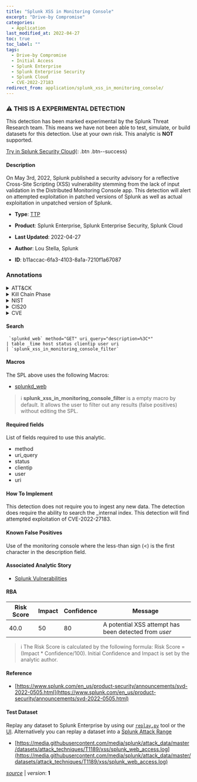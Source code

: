 ```yaml
---
title: "Splunk XSS in Monitoring Console"
excerpt: "Drive-by Compromise"
categories:
  - Application
last_modified_at: 2022-04-27
toc: true
toc_label: ""
tags:
  - Drive-by Compromise
  - Initial Access
  - Splunk Enterprise
  - Splunk Enterprise Security
  - Splunk Cloud
  - CVE-2022-27183
redirect_from: application/splunk_xss_in_monitoring_console/
---
```


### :warning: THIS IS A EXPERIMENTAL DETECTION
This detection has been marked experimental by the Splunk Threat Research team. This means we have not been able to test, simulate, or build datasets for this detection. Use at your own risk. This analytic is **NOT** supported.


[Try in Splunk Security Cloud](https://www.splunk.com/en_us/cyber-security.html){: .btn .btn--success}

#### Description

On May 3rd, 2022, Splunk published a security advisory for a reflective Cross-Site Scripting (XSS) vulnerability stemming from the lack of input validation in the Distributed Monitoring Console app. This detection will alert on attempted exploitation in patched versions of Splunk as well as actual exploitation in unpatched version of Splunk.

- **Type**: [TTP](https://github.com/splunk/security_content/wiki/Detection-Analytic-Types)
- **Product**: Splunk Enterprise, Splunk Enterprise Security, Splunk Cloud

- **Last Updated**: 2022-04-27
- **Author**: Lou Stella, Splunk
- **ID**: b11accac-6fa3-4103-8a1a-7210f1a67087

### Annotations
<details>
  <summary>ATT&CK</summary>

<div markdown="1">

#### [ATT&CK](https://attack.mitre.org/)

| ID          | Technique   | Tactic         |
| ----------- | ----------- |--------------- |
| [T1189](https://attack.mitre.org/techniques/T1189/) | Drive-by Compromise | Initial Access |

</div>
</details>


<details>
  <summary>Kill Chain Phase</summary>

<div markdown="1">

* Exploitation


</div>
</details>


<details>
  <summary>NIST</summary>

<div markdown="1">

* DE.CM



</div>
</details>

<details>
  <summary>CIS20</summary>

<div markdown="1">

* CIS 3
* CIS 5
* CIS 16



</div>
</details>

<details>
  <summary>CVE</summary>

<div markdown="1">

| ID          | Summary | [CVSS](https://nvd.nist.gov/vuln-metrics/cvss) |
| ----------- | ----------- | -------------- |
| [CVE-2022-27183](https://nvd.nist.gov/vuln/detail/CVE-2022-27183) | The Monitoring Console app configured in Distributed mode allows for a Reflected XSS in a query parameter in Splunk Enterprise versions before 8.1.4. The Monitoring Console app is a bundled app included in Splunk Enterprise, not for download on SplunkBase, and not installed on Splunk Cloud Platform instances. Note that the Cloud Monitoring Console is not impacted. | 4.3 |



</div>
</details>


#### Search

```
 `splunkd_web` method="GET" uri_query="description=%3C*" 
| table _time host status clientip user uri 
| `splunk_xss_in_monitoring_console_filter`
```

#### Macros
The SPL above uses the following Macros:
* [splunkd_web](https://github.com/splunk/security_content/blob/develop/macros/splunkd_web.yml)

> :information_source:
> **splunk_xss_in_monitoring_console_filter** is a empty macro by default. It allows the user to filter out any results (false positives) without editing the SPL.



#### Required fields
List of fields required to use this analytic.
* method
* uri_query
* status
* clientip
* user
* uri



#### How To Implement
This detection does not require you to ingest any new data. The detection does require the ability to search the _internal index. This detection will find attempted exploitation of CVE-2022-27183.
#### Known False Positives
Use of the monitoring console where the less-than sign (&lt;) is the first character in the description field.

#### Associated Analytic Story
* [Splunk Vulnerabilities](/stories/splunk_vulnerabilities)




#### RBA

| Risk Score  | Impact      | Confidence   | Message      |
| ----------- | ----------- |--------------|--------------|
| 40.0 | 50 | 80 | A potential XSS attempt has been detected from $user$ |


> :information_source:
> The Risk Score is calculated by the following formula: Risk Score = (Impact * Confidence/100). Initial Confidence and Impact is set by the analytic author.


#### Reference

* [https://www.splunk.com/en_us/product-security/announcements/svd-2022-0505.html](https://www.splunk.com/en_us/product-security/announcements/svd-2022-0505.html)



#### Test Dataset
Replay any dataset to Splunk Enterprise by using our [`replay.py`](https://github.com/splunk/attack_data#using-replaypy) tool or the [UI](https://github.com/splunk/attack_data#using-ui).
Alternatively you can replay a dataset into a [Splunk Attack Range](https://github.com/splunk/attack_range#replay-dumps-into-attack-range-splunk-server)

* [https://media.githubusercontent.com/media/splunk/attack_data/master/datasets/attack_techniques/T1189/xss/splunk_web_access.log](https://media.githubusercontent.com/media/splunk/attack_data/master/datasets/attack_techniques/T1189/xss/splunk_web_access.log)



[*source*](https://github.com/splunk/security_content/tree/develop/detections/experimental/application/splunk_xss_in_monitoring_console.yml) \| *version*: **1**